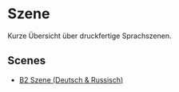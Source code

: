 # Szene

Kurze Übersicht über druckfertige Sprachszenen.

## Scenes
- [B2 Szene (Deutsch &amp; Russisch)](scenes/b2-szene-de-ru.html)
